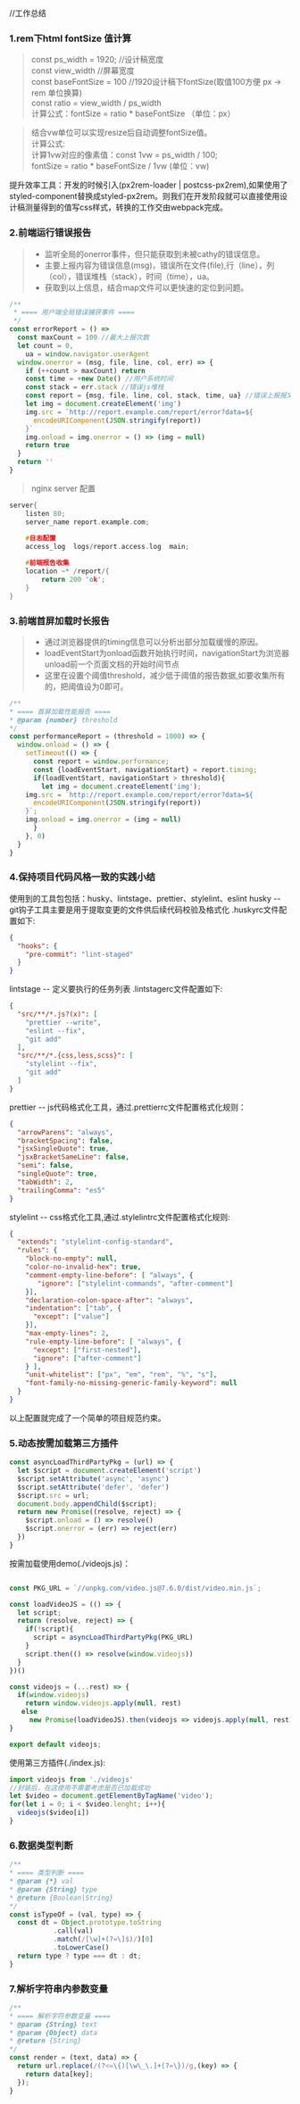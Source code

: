  //工作总结

### 1.rem下html fontSize 值计算

> const ps_width = 1920;           //设计稿宽度  <br />
> const view_width                 //屏幕宽度  <br />
> const baseFontSize = 100         //1920设计稿下fontSize(取值100方便 px -> rem 单位换算)  <br />
> const ratio = view_width / ps_width <br />
> 计算公式：fontSize = ratio * baseFontSize （单位：px）<br />

> 结合vw单位可以实现resize后自动调整fontSize值。<br />
> 计算公式: <br />
> 计算1vw对应的像素值：const 1vw = ps_width / 100; <br />
> fontSize = ratio * baseFontSize / 1vw (单位：vw) <br />

提升效率工具：开发的时候引入(px2rem-loader | postcss-px2rem),如果使用了styled-component替换成styled-px2rem。则我们在开发阶段就可以直接使用设计稿测量得到的值写css样式，转换的工作交由webpack完成。

### 2.前端运行错误报告

> * 监听全局的onerror事件，但只能获取到未被cathy的错误信息。 <br >
> * 主要上报内容为错误信息(msg)，错误所在文件(file),行（line），列（col），错误堆栈（stack），时间（time），ua。 <br >
> * 获取到以上信息，结合map文件可以更快速的定位到问题。
```javascript
/**
 * ==== 用户端全局错误捕获事件 ====
 */
const errorReport = () => 
  const maxCount = 100 //最大上报次数
  let count = 0,
    ua = window.navigator.userAgent
  window.onerror = (msg, file, line, col, err) => {
    if (++count > maxCount) return
    const time = +new Date() //用户系统时间
    const stack = err.stack //错误js堆栈
    const report = {msg, file, line, col, stack, time, ua} //错误上报报文
    let img = document.createElement('img')
    img.src = `http://report.example.com/report/error?data=${
      encodeURIComponent(JSON.stringify(report))
    }`
    img.onload = img.onerror = () => (img = null)
    return true
  }
  return ''
}
```
> nginx server 配置
```c++
server{
	listen 80;
	server_name report.example.com;
	
	#日志配置
	access_log  logs/report.access.log  main;

	#前端报告收集
	location ~* /report/{
		return 200 'ok';
	}
}

```

### 3.前端首屏加载时长报告
> * 通过浏览器提供的timing信息可以分析出部分加载缓慢的原因。
> * loadEventStart为onload函数开始执行时间，navigationStart为浏览器unload前一个页面文档的开始时间节点
> * 这里在设置个阈值threshold，减少低于阈值的报告数据,如要收集所有的，把阈值设为0即可。
```javascript
/**
* ==== 首屏加载性能报告 ====
* @param {number} threshold
*/
const performanceReport = (threshold = 1000) => {
  window.onload = () => {
    setTimeout(() => {
      const report = window.performance;
      const {loadEventStart, navigationStart} = report.timing;
      if(loadEventStart, navigationStart > threshold){
      	let img = document.createElement('img');
	img.src = `http://report.example.com/report/error?data=${
	  encodeURIComponent(JSON.stringify(report))
	}`;
	img.onload = img.onerror = (img = null)
      }
    }, 0)
  }
}
```

### 4.保持项目代码风格一致的实践小结
使用到的工具包包括：husky、lintstage、prettier、stylelint、eslint
husky -- git钩子工具主要是用于提取变更的文件供后续代码校验及格式化 .huskyrc文件配置如下:
```json
{
  "hooks": {
    "pre-commit": "lint-staged"
  }
}
```
lintstage -- 定义要执行的任务列表 .lintstagerc文件配置如下:
```json
{
  "src/**/*.js?(x)": [
    "prettier --write",
    "eslint --fix",
    "git add"
  ],
  "src/**/*.{css,less,scss}": [
    "stylelint --fix",
    "git add"
  ]
}
```
prettier -- js代码格式化工具，通过.prettierrc文件配置格式化规则：
```json
{
  "arrowParens": "always",
  "bracketSpacing": false,
  "jsxSingleQuote": true,
  "jsxBracketSameLine": false,
  "semi": false,
  "singleQuote": true,
  "tabWidth": 2,
  "trailingComma": "es5"
}
```
stylelint -- css格式化工具,通过.stylelintrc文件配置格式化规则:
```json
{
  "extends": "stylelint-config-standard",
  "rules": {
    "block-no-empty": null,
    "color-no-invalid-hex": true,
    "comment-empty-line-before": [ "always", {
       "ignore": ["stylelint-commands", "after-comment"]
    }],
    "declaration-colon-space-after": "always",
    "indentation": ["tab", {
      "except": ["value"]
    }],
    "max-empty-lines": 2,
    "rule-empty-line-before": [ "always", {
      "except": ["first-nested"],
      "ignore": ["after-comment"]
    } ],
    "unit-whitelist": ["px", "em", "rem", "%", "s"],
    "font-family-no-missing-generic-family-keyword": null
  }
}
```
以上配置就完成了一个简单的项目规范约束。

### 5.动态按需加载第三方插件
```javascript
const asyncLoadThirdPartyPkg = (url) => {
  let $script = document.createElement('script')
  $script.setAttribute('async', 'async')
  $script.setAttribute('defer', 'defer')
  $script.src = url;
  document.body.appendChild($script);
  return new Promise((resolve, reject) => {
    $script.onload = () => resolve()
    $script.onerror = (err) => reject(err)
  })
}
```
按需加载使用demo(./videojs.js)：
```javascript

const PKG_URL = `//unpkg.com/video.js@7.6.0/dist/video.min.js`;

const loadVideoJS = (() => {
  let script;
  return (resolve, reject) => {
    if(!script){
      script = asyncLoadThirdPartyPkg(PKG_URL)
    }
    script.then(() => resolve(window.videojs))
  }
})()

const videojs = (...rest) => {
  if(window.videojs)
    return window.videojs.apply(null, rest)
   else
     new Promise(loadVideoJS).then(videojs => videojs.apply(null, rest))
}

export default videojs;
```
使用第三方插件(./index.js):
```javascript
import videojs from './videojs'
//封装后，在这使用不需要考虑是否已加载成功
let $video = document.getElementByTagName('video');
for(let i = 0; i < $video.lenght; i++){
  videojs($video[i])
}

```

### 6.数据类型判断
```javascript
/**
* ==== 类型判断 ====
* @param {*} val
* @param {String} type
* @return {Boolean|String}
*/
const isTypeOf = (val, type) => {
  const dt = Object.prototype.toString
  	       .call(val)
	       .match(/[\w]+(?=\]$)/)[0]
	       .toLowerCase()
  return type ? type === dt : dt;
}
```


### 7.解析字符串内参数变量
```javascript
/**
* ==== 解析字符参数变量 ====
* @param {String} text
* @param {Object} data
* @return {String}
*/
const render = (text, data) => {
  return url.replace(/(?<=\{)[\w\_\.]+(?=\})/g,(key) => {
    return data[key];
  });
}
```
